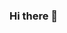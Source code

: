 ### Hi there 👋

<!--
**ZakariaSallout/ZakariaSallout** is a ✨ _special_ ✨ repository because its `README.md` (this file) appears on your GitHub profile.

Here are some ideas to get you started:

- 🔭 I’m currently working on something cool  ...
- 🌱 I’m currently learning Nederlands  ...
- 📫 How to reach me: text me on slack ...
-
-->
